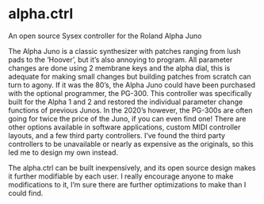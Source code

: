 # alpha.ctrl
An open source Sysex controller for the Roland Alpha Juno

The Alpha Juno is a classic synthesizer with patches ranging from lush pads to the ‘Hoover’, but it’s also annoying to program. All parameter changes are done using 2 membrane keys and the alpha dial, this is adequate for making small changes but building patches from scratch can turn to agony. If it was the 80’s, the Alpha Juno could have been purchased with the optional programmer, the PG-300. This controller was specifically built for the Alpha 1 and 2 and restored the individual parameter change functions of previous Junos. In the 2020’s however, the PG-300s are often going for twice the price of the Juno, if you can even find one! There are other options available in software applications, custom MIDI controller layouts, and a few third party controllers. I’ve found the third party controllers to be unavailable or nearly as expensive as the originals, so this led me to design my own instead.

The alpha.ctrl can be built inexpensively, and its open source design makes it further modifiable by each user. I really encourage anyone to make modifications to it, I’m sure there are further optimizations to make than I could find.
